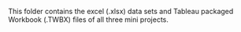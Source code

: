 This folder contains the excel (.xlsx) data sets and Tableau packaged Workbook (.TWBX) files of all three mini projects.
